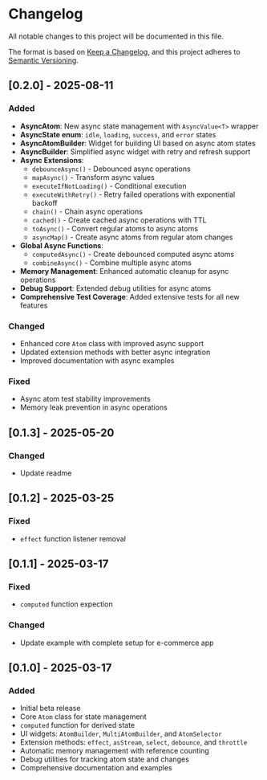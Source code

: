 # Changelog

All notable changes to this project will be documented in this file.

The format is based on [Keep a Changelog](https://keepachangelog.com/en/1.1.0/), and this project adheres to [Semantic Versioning](https://semver.org/spec/v2.0.0.html).

## [0.2.0] - 2025-08-11

### Added

- **AsyncAtom**: New async state management with `AsyncValue<T>` wrapper
- **AsyncState enum**: `idle`, `loading`, `success`, and `error` states
- **AsyncAtomBuilder**: Widget for building UI based on async atom states
- **AsyncBuilder**: Simplified async widget with retry and refresh support
- **Async Extensions**: 
  - `debounceAsync()` - Debounced async operations
  - `mapAsync()` - Transform async values
  - `executeIfNotLoading()` - Conditional execution
  - `executeWithRetry()` - Retry failed operations with exponential backoff
  - `chain()` - Chain async operations
  - `cached()` - Create cached async operations with TTL
  - `toAsync()` - Convert regular atoms to async atoms
  - `asyncMap()` - Create async atoms from regular atom changes
- **Global Async Functions**:
  - `computedAsync()` - Create debounced computed async atoms
  - `combineAsync()` - Combine multiple async atoms
- **Memory Management**: Enhanced automatic cleanup for async operations
- **Debug Support**: Extended debug utilities for async atoms
- **Comprehensive Test Coverage**: Added extensive tests for all new features

### Changed

- Enhanced core `Atom` class with improved async support
- Updated extension methods with better async integration
- Improved documentation with async examples

### Fixed

- Async atom test stability improvements
- Memory leak prevention in async operations

## [0.1.3] - 2025-05-20

### Changed

- Update readme

## [0.1.2] - 2025-03-25

### Fixed

- `effect` function listener removal

## [0.1.1] - 2025-03-17

### Fixed

- `computed` function expection

### Changed

- Update example with complete setup for e-commerce app

## [0.1.0] - 2025-03-17

### Added

- Initial beta release
- Core `Atom` class for state management
- `computed` function for derived state
- UI widgets: `AtomBuilder`, `MultiAtomBuilder`, and `AtomSelector`
- Extension methods: `effect`, `asStream`, `select`, `debounce`, and `throttle`
- Automatic memory management with reference counting
- Debug utilities for tracking atom state and changes
- Comprehensive documentation and examples

